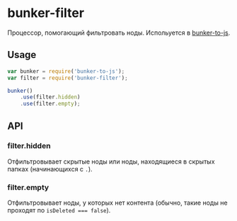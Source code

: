 # bunker-filter

Процессор, помогающий фильтровать ноды. Испольуется в [bunker-to-js](https://github.yandex-team.ru/project-stub/bunker-to-js).

## Usage

```js
var bunker = require('bunker-to-js');
var filter = require('bunker-filter');

bunker()
    .use(filter.hidden)
    .use(filter.empty);
```

## API

### filter.hidden

Отфильтровывает скрытые ноды или ноды, находящиеся в скрытых папках (начинающихся с `.`).

### filter.empty

Отфильтровывает ноды, у которых нет контента (обычно, такие ноды не проходят по `isDeleted === false`).
